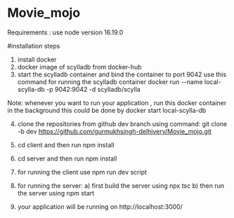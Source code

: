 # Movie_mojo

Requirements : use node version 16.19.0

#installation steps

1) install docker
2) docker image of scylladb from docker-hub 
3) start the scylladb container and bind the container to port 9042
   use this command for running the scylladb container
   docker run --name local-scylla-db -p 9042:9042  -d scylladb/scylla
   
Note: whenever you want to run your application , run this docker container in the background
this could be done by  docker start local-scylla-db

4) clone the repositories from github dev branch using command:  git clone -b dev https://github.com/gurmukhsingh-delhivery/Movie_mojo.git
5) cd client and then run npm install
6) cd server and then run npm install
7) for running the client use npm run dev script
8) for running the server:
     a) first build the server using npx tsc
     b) then run the server using npm start
     
9) your application will be running on http://localhost:3000/
